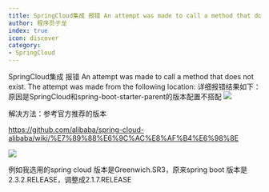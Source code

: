 ```yaml
---
title: SpringCloud集成 报错 An attempt was made to call a method that does not exist
author: 程序员子龙
index: true
icon: discover
category:
- SpringCloud
---
```

SpringCloud集成 报错 An attempt was made to call a method that does not exist. The attempt was made from the following location:
详细报错结果如下：原因是SpringCloud和spring-boot-starter-parent的版本配置不搭配
![](https://img-blog.csdnimg.cn/2020061322360382.png?x-oss-process=image/watermark,type_ZmFuZ3poZW5naGVpdGk,shadow_10,text_aHR0cHM6Ly9ibG9nLmNzZG4ubmV0L3FxXzM3MjQ4NTA0,size_16,color_FFFFFF,t_70)

解决方法：参考官方推荐的版本

https://github.com/alibaba/spring-cloud-alibaba/wiki/%E7%89%88%E6%9C%AC%E8%AF%B4%E6%98%8E

![](https://gitee.com/zysspace/pic/raw/master/images/202205022046645.png)

例如我选用的spring cloud 版本是Greenwich.SR3，原来spring boot 版本是2.3.2.RELEASE，调整成2.1.7.RELEASE
